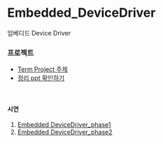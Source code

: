 # Embedded_DeviceDriver
임베디드 Device Driver

### 프로젝트
- [Term Project 주제](https://github.com/ingwon97/Embedded_DeviceDriver/blob/main/pdf/ES%20Lab%2015%20Term%20Project.pdf)
- [정리 ppt 확인하기](https://github.com/ingwon97/Embedded_DeviceDriver/blob/main/pdf/DeviceDriver_2%EC%A1%B0.pdf)


<br>

#### 시연
1. [Embedded DeviceDriver_phase1](https://studio.youtube.com/video/xaJ_y8h_Z1M/edit)
2. [Embedded DeviceDriver_phase2](https://studio.youtube.com/video/ymilOZrMUNg/edit)

